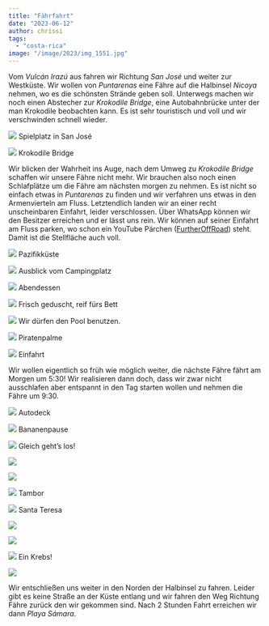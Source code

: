 ```yaml
---
title: "Fährfahrt"
date: "2023-06-12"
author: chrissi
tags: 
  - "costa-rica"
image: "/image/2023/img_1551.jpg"
---
```


Vom _Vulcán Irazú_ aus fahren wir Richtung _San José_ und weiter zur Westküste. Wir wollen von _Puntarenas_ eine Fähre auf die Halbinsel _Nicoya_ nehmen, wo es die schönsten Strände geben soll. Unterwegs machen wir noch einen Abstecher zur _Krokodile Bridge_, eine Autobahnbrücke unter der man Krokodile beobachten kann. Es ist sehr touristisch und voll und wir verschwinden schnell wieder.

![](/image/2023/img_1483.jpg?w=768)
Spielplatz in San José

![](/image/2023/img_1486.jpg?w=768)
Krokodile Bridge

Wir blicken der Wahrheit ins Auge, nach dem Umweg zu _Krokodile Bridge_ schaffen wir unsere Fähre nicht mehr. Wir brauchen also noch einen Schlafplätze um die Fähre am nächsten morgen zu nehmen. Es ist nicht so einfach etwas in _Puntarenas_ zu finden und wir verfahren uns etwas in den Armenvierteln am Fluss. Letztendlich landen wir an einer recht unscheinbaren Einfahrt, leider verschlossen. Über WhatsApp können wir den Besitzer erreichen und er lässt uns rein. Wir können auf seiner Einfahrt am Fluss parken, wo schon ein YouTube Pärchen ([FurtherOffRoad](https://youtube.com/@FurthurOffRoad)) steht. Damit ist die Stellfläche auch voll.

![](/image/2023/img_1490.jpg?w=1024)
Pazifikküste

![](/image/2023/img_1495.jpg?w=1024)
Ausblick vom Campingplatz

![](/image/2023/img_1499.jpg?w=1024)
Abendessen

![](/image/2023/img_1504.jpg?w=768)
Frisch geduscht, reif fürs Bett

![](/image/2023/img_1511.jpg?w=768)
Wir dürfen den Pool benutzen.

![](/image/2023/img_1506.jpg?w=1024)
Piratenpalme

![](/image/2023/img_1519.jpg?w=1024)
Einfahrt

Wir wollen eigentlich so früh wie möglich weiter, die nächste Fähre fährt am Morgen um 5:30! Wir realisieren dann doch, dass wir zwar nicht ausschlafen aber entspannt in den Tag starten wollen und nehmen die Fähre um 9:30.

![](/image/2023/img_1522.jpg?w=1024)
Autodeck

![](/image/2023/img_1531.jpg?w=768)
Bananenpause

![](/image/2023/img_1532.jpg?w=1024)
Gleich geht’s los!

![](/image/2023/img_1538.jpg?w=1024)

![](/image/2023/img_1543.jpg?w=1024)

![](/image/2023/img_1544.jpg?w=1024)
Tambor

![](/image/2023/img_1547.jpg?w=768)
Santa Teresa

![](/image/2023/img_1551.jpg?w=1024)

![](/image/2023/img_1561.jpg?w=768)

![](/image/2023/img_1567.jpg?w=1024)
Ein Krebs!

![](/image/2023/img_1573.jpg?w=1024)

Wir entschließen uns weiter in den Norden der Halbinsel zu fahren. Leider gibt es keine Straße an der Küste entlang und wir fahren den Weg Richtung Fähre zurück den wir gekommen sind. Nach 2 Stunden Fahrt erreichen wir dann _Playa Sámara_.
